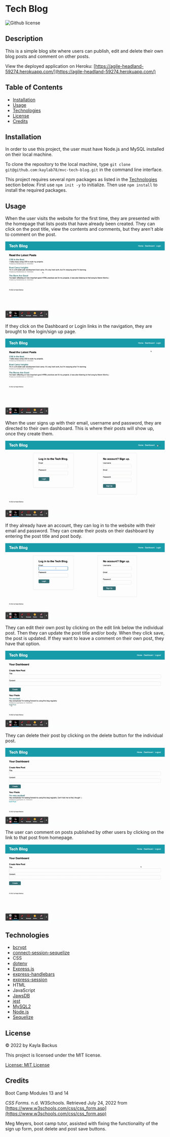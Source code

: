 # Tech Blog
![Github license](https://img.shields.io/badge/license-MIT-blue.svg)

## Description
This is a simple blog site where users can publish, edit and delete their own blog posts and comment on other posts.

View the deployed application on Heroku: [https://agile-headland-59274.herokuapp.com/](https://agile-headland-59274.herokuapp.com/)

## Table of Contents
- [Installation](#installation)
- [Usage](#usage)
- [Technologies](#technologies)
- [License](#license)
- [Credits](#credits)

## Installation
In order to use this project, the user must have Node.js and MySQL installed on their local machine.

To clone the repository to the local machine, type `git clone git@github.com:kaylab78/mvc-tech-blog.git` in the command line interface.

This project requires several npm packages as listed in the [Technologies](#technologies) section below. First use `npm init -y` to initialize. Then use `npm install` to install the required packages.

## Usage
When the user visits the website for the first time, they are presented with the homepage that lists posts that have already been created. They can click on the post title, view the contents and comments, but they aren't able to comment on the post.

![The gif shows the user clicking on one of the blog post titles to see the post and its comments.](/assets/screenshot-1.gif)

If they click on the Dashboard or Login links in the navigation, they are brought to the login/sign up page.

![The user clicks the Dashboard link and the Login link and both lead to a log in page.](/assets/screenshot-2.gif)

When the user signs up with their email, username and password, they are directed to their own dashboard. This is where their posts will show up, once they create them.

![The user enters a generic username, email and password to make and account for the blog and sign in.](/assets/screenshot-3.gif)

If they already have an account, they can log in to the website with their email and password. They can create their posts on their dashboard by entering the post title and post body.

![The user logs into the blog site with a generic email and password. They create a blog post with the title "I'm excited!" The post body reads, "I'm looking forward to using this blog regularly."](/assets/screenshot-4.gif)

They can edit their own post by clicking on the edit link below the individual post. Then they can update the post title and/or body. When they click save, the post is updated. If they want to leave a comment on their own post, they have that option.

![The user edits the title of their blog post.](/assets/screenshot-5.gif)

They can delete their post by clicking on the delete button for the individual post.

![The user clicks on the edit link below their own post. They click the delet button and are redirected to their dashboard.](/assets/screenshot-6.gif)

The user can comment on posts published by other users by clicking on the link to that post from homepage.

![The gif shows a list of three blog posts all about web development. The user is adding a comment to one of the posts.](/assets/screenshot-7.gif)


## Technologies
- [bcrypt](https://www.npmjs.com/package/bcrypt)
- [connect-session-sequelize](https://www.npmjs.com/package/connect-session-sequelize)
- CSS
- [dotenv](https://www.npmjs.com/package/dotenv)
- [Express.js](https://expressjs.com/)
- [express-handlebars](https://www.npmjs.com/package/express-handlebars)
- [express-session](https://www.npmjs.com/package/express-session)
- HTML
- JavaScript
- [JawsDB](https://elements.heroku.com/addons/jawsdb)
- [jest](https://www.npmjs.com/package/jest)
- [MySQL2](https://www.npmjs.com/package/mysql2)
- [Node.js](https://nodejs.dev/)
- [Sequelize](https://www.npmjs.com/package/sequelize)

## License
&copy; 2022 by Kayla Backus

This project is licensed under the MIT license.

[License: MIT License](https://opensource.org/licenses/MIT)

## Credits
Boot Camp Modules 13 and 14

*CSS Forms.* n.d. W3Schools. Retrieved July 24, 2022 from [https://www.w3schools.com/css/css_form.asp](https://www.w3schools.com/css/css_form.asp)

Meg Meyers, boot camp tutor, assisted with fixing the functionality of the sign up form, post delete and post save buttons.